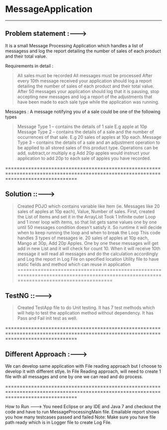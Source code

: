 # MessageApplication
___________________________________________________________________________________________________________________________________
Problem statement :--->
-----------------------------------------------------------------------------------------------------------------------------------

It is a small Message Processing Application which handles a list of messagess 
and log the report detailing the number of sales of each product and their total value.

Requirements in detail :
> All sales must be recorded
> All messages must be processed
> After every 10th message received your application should log a report detailing the number of sales of each product 
  and their total value.
> After 50 messages your application should log that it is pausing, stop accepting new messages
  and log a report of the adjustments that have been made to each sale type while the application was running.


Messages :
A message notifying you of a sale could be one of the following types
> Message Type 1 – contains the details of 1 sale E.g apple at 10p
> Message Type 2 – contains the details of a sale and the number of occurrences of that sale. E.g 20 sales of apples at 10p each.
> Message Type 3 – contains the details of a sale and an adjustment operation to be applied to all stored sales of this product type. 
  Operations can be add, subtract,or multiply 
  e.g Add 20p apples would instruct your application to add 20p to each sale of apples you have recorded.
  
=====================================================================================================================================

Solution ::--->
------------------------------------------------------------------------------------------------------------------------------------
> Created POJO which contains variable like Item (ie. Messages like 20 sales of apples at 10p each), Value, Number of sales.
> First, created the List of Items and set it in the ArrayList
> Took 1 Infinite outer Loop and 1 inner loop with items, so that list gets same values one by one until 50 messages 
  condition doesn't satisfy it.
  So runtime it will decide when to keep running the loop and when to break the Loop
> This code handles 3 types of messages ie. 20 sales of apples at 10p each, Mango at 30p, Add 20p Apples.
> One by one these messages will get add in new List and it will check for count 10.
> When it will receive 10th message it will read all messages and do the calculation accordingly 
  and Log the report in Log File on specified location
> Utility file to have static fields and method which can reuse in application
=====================================================================================================================================

TestNG ::--->
------------------------------------------------------------------------------------------------------------------------------------
> Created TestApp file to do Unit testing.
> It has 7 test methods which will help to test the application method without dependency.
> It has Pass and Fail init test as well.

=====================================================================================================================================

Different Approach :--->
-----------------------------------------------------------------------------------------------------------------------------------
We can develop same application with File reading approach but I choose to develop it with different stlye.
In File Reading approach, will need to create 1 file with all messages and one by one we can read and do process.
 
=====================================================================================================================================

How to Run --->
You need Eclipse or any IDE and Java 7 and checkout the code and have to run MessageProcessingMain file.
Emailable report shows you how many testcases passed and failed 
Note: Make sure you have file path ready which is in Logger file to create Log File.


